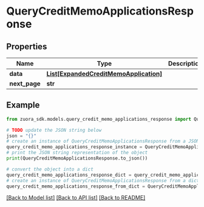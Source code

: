 # QueryCreditMemoApplicationsResponse



## Properties

Name | Type | Description | Notes
------------ | ------------- | ------------- | -------------
**data** | [**List[ExpandedCreditMemoApplication]**](ExpandedCreditMemoApplication.md) |  | [optional] 
**next_page** | **str** |  | [optional] 

## Example

```python
from zuora_sdk.models.query_credit_memo_applications_response import QueryCreditMemoApplicationsResponse

# TODO update the JSON string below
json = "{}"
# create an instance of QueryCreditMemoApplicationsResponse from a JSON string
query_credit_memo_applications_response_instance = QueryCreditMemoApplicationsResponse.from_json(json)
# print the JSON string representation of the object
print(QueryCreditMemoApplicationsResponse.to_json())

# convert the object into a dict
query_credit_memo_applications_response_dict = query_credit_memo_applications_response_instance.to_dict()
# create an instance of QueryCreditMemoApplicationsResponse from a dict
query_credit_memo_applications_response_from_dict = QueryCreditMemoApplicationsResponse.from_dict(query_credit_memo_applications_response_dict)
```
[[Back to Model list]](../README.md#documentation-for-models) [[Back to API list]](../README.md#documentation-for-api-endpoints) [[Back to README]](../README.md)


